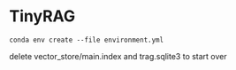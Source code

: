 # TinyRAG

    conda env create --file environment.yml

delete vector_store/main.index and trag.sqlite3 to start over
